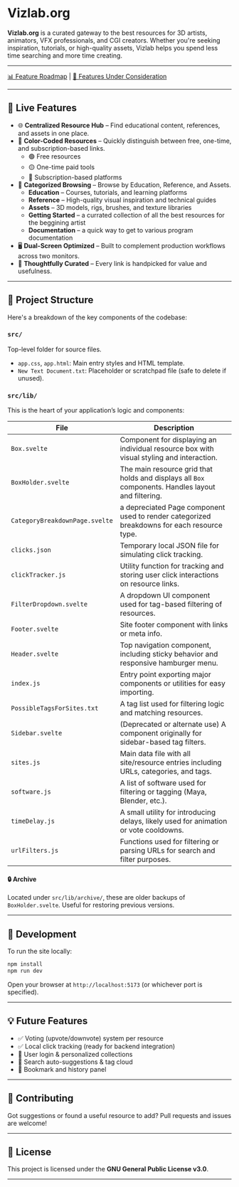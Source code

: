# Vizlab.org

**Vizlab.org** is a curated gateway to the best resources for 3D artists, animators, VFX professionals, and CGI creators. Whether you're seeking inspiration, tutorials, or high-quality assets, Vizlab helps you spend less time searching and more time creating.

---

[📊 Feature Roadmap](roadmap.md) | [📝 Features Under Consideration](FeaturesUnderConsideration.md)

---

## 🚀 Live Features

- 🌐 **Centralized Resource Hub** – Find educational content, references, and assets in one place.
- 🎨 **Color-Coded Resources** – Quickly distinguish between free, one-time, and subscription-based links.
  - 🟢 Free resources
  - 🟡 One-time paid tools
  - 🔴 Subscription-based platforms
- 📁 **Categorized Browsing** – Browse by Education, Reference, and Assets.
  - **Education** – Courses, tutorials, and learning platforms
  - **Reference** – High-quality visual inspiration and technical guides
  - **Assets** – 3D models, rigs, brushes, and texture libraries
  - **Getting Started** – a currated collection of all the best resources for the beggining artist
  - **Documentation** – a quick way to get to various program documentation
- 🖥️ **Dual-Screen Optimized** – Built to complement production workflows across two monitors.
- 🧠 **Thoughtfully Curated** – Every link is handpicked for value and usefulness.

---

## 📁 Project Structure

Here's a breakdown of the key components of the codebase:

### `src/`
Top-level folder for source files.

- `app.css`, `app.html`: Main entry styles and HTML template.
- `New Text Document.txt`: Placeholder or scratchpad file (safe to delete if unused).

### `src/lib/`
This is the heart of your application’s logic and components:

| File | Description |
|------|-------------|
| `Box.svelte` | Component for displaying an individual resource box with visual styling and interaction. |
| `BoxHolder.svelte` | The main resource grid that holds and displays all `Box` components. Handles layout and filtering. |
| `CategoryBreakdownPage.svelte` | a depreciated Page component used to render categorized breakdowns for each resource type. |
| `clicks.json` | Temporary local JSON file for simulating click tracking. |
| `clickTracker.js` | Utility function for tracking and storing user click interactions on resource links. |
| `FilterDropdown.svelte` | A dropdown UI component used for tag-based filtering of resources. |
| `Footer.svelte` | Site footer component with links or meta info. |
| `Header.svelte` | Top navigation component, including sticky behavior and responsive hamburger menu. |
| `index.js` | Entry point exporting major components or utilities for easy importing. |
| `PossibleTagsForSites.txt` | A tag list used for filtering logic and matching resources. |
| `Sidebar.svelte` | (Deprecated or alternate use) A component originally for sidebar-based tag filters. |
| `sites.js` | Main data file with all site/resource entries including URLs, categories, and tags. |
| `software.js` | A list of software used for filtering or tagging (Maya, Blender, etc.). |
| `timeDelay.js` | A small utility for introducing delays, likely used for animation or vote cooldowns. |
| `urlFilters.js` | Functions used for filtering or parsing URLs for search and filter purposes. |

#### 🔒 Archive
Located under `src/lib/archive/`, these are older backups of `BoxHolder.svelte`. Useful for restoring previous versions.

---

## 🔧 Development

To run the site locally:

```bash
npm install
npm run dev
```

Open your browser at `http://localhost:5173` (or whichever port is specified).

---

## 💡 Future Features

- ✅ Voting (upvote/downvote) system per resource
- ✅ Local click tracking (ready for backend integration)
- 🚧 User login & personalized collections
- 🚧 Search auto-suggestions & tag cloud
- 🚧 Bookmark and history panel

---

## 🤝 Contributing

Got suggestions or found a useful resource to add? Pull requests and issues are welcome!

---

## 📜 License

This project is licensed under the **GNU General Public License v3.0**.

---
